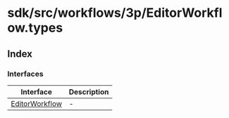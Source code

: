 # sdk/src/workflows/3p/EditorWorkflow.types

## Index

### Interfaces

| Interface | Description |
| ------ | ------ |
| [EditorWorkflow](interfaces/editor-workflow/index.md) | - |
